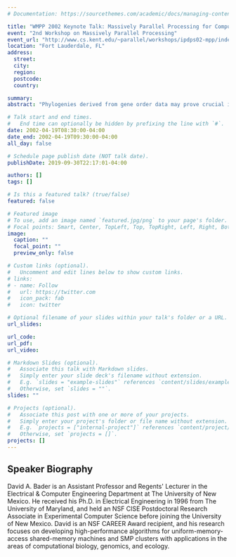 ```yaml
---
# Documentation: https://sourcethemes.com/academic/docs/managing-content/

title: "WMPP 2002 Keynote Talk: Massively Parallel Processing for Computational Genomics: Reconstructing Evolutionary Trees from Gene-Order Data"
event: "2nd Workshop on Massively Parallel Processing"
event_url: "http://www.cs.kent.edu/~parallel/workshops/ipdps02-mpp/index.html"
location: "Fort Lauderdale, FL"
address:
  street:
  city:
  region:
  postcode:
  country:

summary:
abstract: "Phylogenies derived from gene order data may prove crucial in answering some fundamental questions in biomolecular evolution. Yet very few techniques are available for phylogenetic reconstruction based upon gene order and content, and these are (for the most part) computationally expensive. High-performance algorithm engineering offers a battery of tools that can reduce, sometimes spectacularly, the running time of existing approaches. We discuss one such such application, in which we started with the method known as ``breakpoint analysis'' (developed by Sankoff and his colleagues) and produced a software suite, GRAPPA, that demonstrated a million-fold speedup in running time (on a variety of real and simulated datasets), by combining low-level algorithmic improvements, cache-aware programming, careful performance tuning, and massive parallelism. The phylogeny reconstruction now can be performed in parallel and attain a linear speedup with the number of processors. We show how these techniques are directly applicable to a large variety of problems in computational biology. (Supported in part by NSF Grants CAREER 00-93039, ITR 00-81404 and DEB 99-10123.)"

# Talk start and end times.
#   End time can optionally be hidden by prefixing the line with `#`.
date: 2002-04-19T08:30:00-04:00
date_end: 2002-04-19T09:30:00-04:00
all_day: false

# Schedule page publish date (NOT talk date).
publishDate: 2019-09-30T22:17:01-04:00

authors: []
tags: []

# Is this a featured talk? (true/false)
featured: false

# Featured image
# To use, add an image named `featured.jpg/png` to your page's folder. 
# Focal points: Smart, Center, TopLeft, Top, TopRight, Left, Right, BottomLeft, Bottom, BottomRight.
image:
  caption: ""
  focal_point: ""
  preview_only: false

# Custom links (optional).
#   Uncomment and edit lines below to show custom links.
# links:
# - name: Follow
#   url: https://twitter.com
#   icon_pack: fab
#   icon: twitter

# Optional filename of your slides within your talk's folder or a URL.
url_slides:

url_code:
url_pdf:
url_video:

# Markdown Slides (optional).
#   Associate this talk with Markdown slides.
#   Simply enter your slide deck's filename without extension.
#   E.g. `slides = "example-slides"` references `content/slides/example-slides.md`.
#   Otherwise, set `slides = ""`.
slides: ""

# Projects (optional).
#   Associate this post with one or more of your projects.
#   Simply enter your project's folder or file name without extension.
#   E.g. `projects = ["internal-project"]` references `content/project/deep-learning/index.md`.
#   Otherwise, set `projects = []`.
projects: []
---
```


## Speaker Biography ##

David A. Bader is an Assistant Professor and Regents' Lecturer in the Electrical & Computer Engineering Department at The University of New Mexico. He received his Ph.D. in Electrical Engineering in 1996 from The University of Maryland, and held an NSF CISE Postdoctoral Research Associate in Experimental Computer Science before joining the University of New Mexico. David is an NSF CAREER Award recipient, and his research focuses on developing high-performance algorithms for uniform-memory-access shared-memory machines and SMP clusters with applications in the areas of computational biology, genomics, and ecology.

